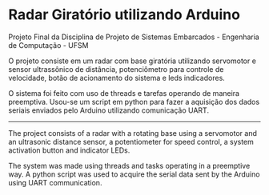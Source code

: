 # Radar Giratório utilizando Arduino
Projeto Final da Disciplina de Projeto de Sistemas Embarcados - Engenharia de Computação - UFSM

O projeto consiste em um radar com base giratória utilizando servomotor e sensor ultrassônico de distância, potenciômetro para controle de velocidade, botão de acionamento do sistema e leds indicadores.

O sistema foi feito com uso de threads e tarefas operando de maneira preemptiva. Usou-se um script em python para fazer a aquisição dos dados seriais enviados pelo Arduino utilizando comunicação UART.

---------------------


The project consists of a radar with a rotating base using a servomotor and an ultrasonic distance sensor, a potentiometer for speed control, a system activation button and indicator LEDs.

The system was made using threads and tasks operating in a preemptive way. A python script was used to acquire the serial data sent by the Arduino using UART communication.
